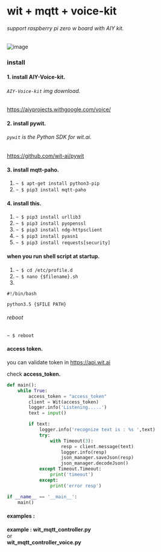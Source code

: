 # wit + mqtt + voice-kit
###### support raspberry pi zero w board with AIY kit.

![image](http://cdn.shopify.com/s/files/1/0176/3274/products/together-16_1024x1024_28d6a279-1133-4974-ba1a-03ea6e735a66_grande.jpg?v=1506698675)

### install
#### 1. install AIY-Voice-kit.
###### ```AIY-Voice-kit``` img download.
https://aiyprojects.withgoogle.com/voice/
#### 2. install pywit.
###### ```pywit``` is the Python SDK for wit.ai.
https://github.com/wit-ai/pywit

#### 3. install mqtt-paho.

1. ```~ $ apt-get install python3-pip```
2. ```~ $ pip3 install mqtt-paho```

#### 4. install this.
1. ```~ $ pip3 install urllib3```
2. ```~ $ pip3 install pyopenssl```
3. ```~ $ pip3 install ndg-httpsclient```
4. ```~ $ pip3 install pyasn1```
5. ```~ $ pip3 install requests[security]```

#### when you run shell script at startup.
1. ```~ $ cd /etc/profile.d```
2. ```~ $ nano {$filename}.sh```
3.
```
#!/bin/bash 

python3.5 {$FILE PATH}
 ```
###### reboot
```~ $ reboot```


#### access token.
you can validate token in https://api.wit.ai

check **access_token.**
```python
def main():
    while True:
        access_token = "access_token"
        client = Wit(access_token)
        logger.info('Listening.....')
        text = input()

        if text:
            logger.info('recognize text is : %s ',text)
            try:
                with Timeout(3):
                    resp = client.message(text)
                    logger.info(resp)
                    json_manager.saveJson(resp)
                    json_manager.decodeJson()
            except Timeout.Timeout:
                print('timeout')
            except:
                print('error resp')

if __name__ == '__main__':
    main()
```


#### examples :
**example : wit_mqtt_controller.py**  
or  
**wit_mqtt_controller_voice.py**


